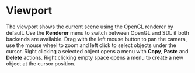 # Viewport

The viewport shows the current scene using the OpenGL renderer by default.
Use the **Renderer** menu to switch between OpenGL and SDL if both backends are available.
Drag with the left mouse button to pan the camera, use the mouse wheel to zoom
and left click to select objects under the cursor.
Right clicking a selected object opens a menu with **Copy**, **Paste** and
**Delete** actions.  Right clicking empty space opens a menu to create a new
object at the cursor position.
